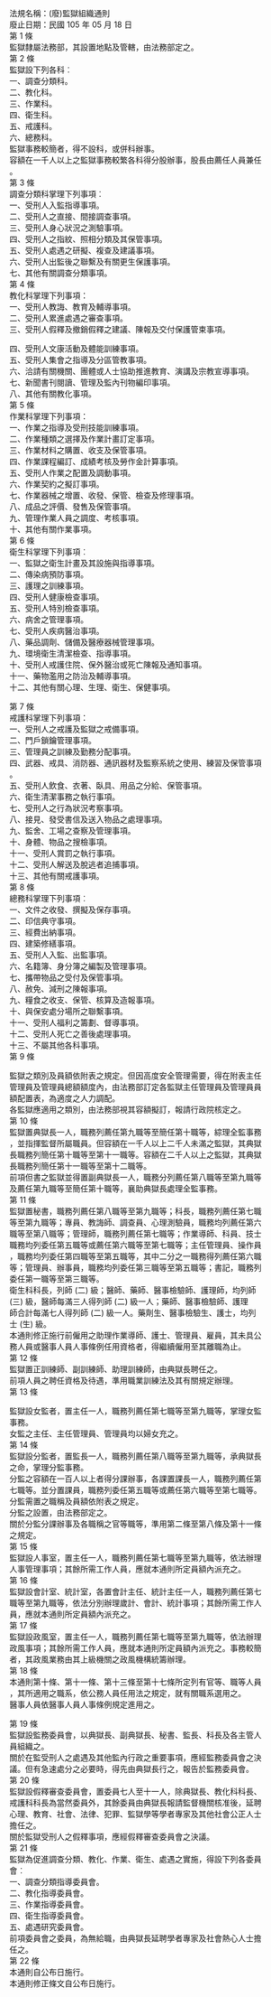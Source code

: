 法規名稱：(廢)監獄組織通則  
廢止日期：民國 105 年 05 月 18 日  
第 1 條  
監獄隸屬法務部，其設置地點及管轄，由法務部定之。  
第 2 條  
監獄設下列各科︰  
一、調查分類科。  
二、教化科。  
三、作業科。  
四、衛生科。  
五、戒護科。  
六、總務科。  
監獄事務較簡者，得不設科，或併科辦事。  
容額在一千人以上之監獄事務較繁各科得分股辦事，股長由薦任人員兼任  
。  
第 3 條  
調查分類科掌理下列事項︰  
一、受刑人入監指導事項。  
二、受刑人之直接、間接調查事項。  
三、受刑人身心狀況之測驗事項。  
四、受刑人之指紋、照相分類及其保管事項。  
五、受刑人處遇之研擬、複查及建議事項。  
六、受刑人出監後之聯繫及有關更生保護事項。  
七、其他有關調查分類事項。  
第 4 條  
教化科掌理下列事項：  
一、受刑人教誨、教育及輔導事項。  
二、受刑人累進處遇之審查事項。  
三、受刑人假釋及撤銷假釋之建議、陳報及交付保護管束事項。  


四、受刑人文康活動及體能訓練事項。  
五、受刑人集會之指導及分區管教事項。  
六、洽請有關機關、團體或人士協助推進教育、演講及宗教宣導事項。  
七、新聞書刊閱讀、管理及監內刊物編印事項。  
八、其他有關教化事項。  
第 5 條  
作業科掌理下列事項：  
一、作業之指導及受刑技能訓練事項。  
二、作業種類之選擇及作業計畫訂定事項。  
三、作業材料之購置、收支及保管事項。  
四、作業課程編訂、成績考核及勞作金計算事項。  
五、受刑人作業之配置及調動事項。  
六、作業契約之擬訂事項。  
七、作業器械之增置、收發、保管、檢查及修理事項。  
八、成品之評價、發售及保管事項。  
九、管理作業人員之調度、考核事項。  
十、其他有關作業事項。  
第 6 條  
衛生科掌理下列事項︰  
一、監獄之衛生計畫及其設施與指導事項。  
二、傳染病預防事項。  
三、護理之訓練事項。  
四、受刑人健康檢查事項。  
五、受刑人特別檢查事項。  
六、病舍之管理事項。  
七、受刑人疾病醫治事項。  
八、藥品調劑、儲備及醫療器械管理事項。  
九、環境衛生清潔檢查、指導事項。  
十、受刑人戒護住院、保外醫治或死亡陳報及通知事項。  
十一、藥物濫用之防治及輔導事項。  
十二、其他有關心理、生理、衛生、保健事項。  


第 7 條  
戒護科掌理下列事項：  
一、受刑人之戒護及監獄之戒備事項。  
二、門戶鎖鑰管理事項。  
三、管理員之訓練及勤務分配事項。  
四、武器、戒具、消防器、通訊器材及監察系統之使用、練習及保管事項  
。  
五、受刑人飲食、衣著、臥具、用品之分給、保管事項。  
六、衛生清潔事務之執行事項。  
七、受刑人之行為狀況考察事項。  
八、接見、發受書信及送入物品之處理事項。  
九、監舍、工場之查察及管理事項。  
十、身體、物品之搜檢事項。  
十一、受刑人賞罰之執行事項。  
十二、受刑人解送及脫逃者追捕事項。  
十三、其他有關戒護事項。  
第 8 條  
總務科掌理下列事項︰  
一、文件之收發、撰擬及保存事項。  
二、印信典守事項。  
三、經費出納事項。  
四、建築修繕事項。  
五、受刑人入監、出監事項。  
六、名籍簿、身分簿之編製及管理事項。  
七、攜帶物品之受付及保管事項。  
八、赦免、減刑之陳報事項。  
九、糧食之收支、保管、核算及造報事項。  
十、與保安處分場所之聯繫事項。  
十一、受刑人福利之籌劃、督導事項。  
十二、受刑人死亡之善後處理事項。  
十三、不屬其他各科事項。  
第 9 條  


監獄之類別及員額依附表之規定。但因高度安全管理需要，得在附表主任  
管理員及管理員總額額度內，由法務部訂定各監獄主任管理員及管理員員  
額配置表，為適度之人力調配。  
各監獄應適用之類別，由法務部視其容額擬訂，報請行政院核定之。  
第 10 條  
監獄置典獄長一人，職務列薦任第九職等至簡任第十職等，綜理全監事務  
，並指揮監督所屬職員。但容額在一千人以上二千人未滿之監獄，其典獄  
長職務列簡任第十職等至第十一職等。容額在二千人以上之監獄，其典獄  
長職務列簡任第十一職等至第十二職等。  
前項但書之監獄並得置副典獄長一人，職務分列薦任第八職等至第九職等  
及薦任第九職等至簡任第十職等，襄助典獄長處理全監事務。  
第 11 條  
監獄置秘書，職務列薦任第八職等至第九職等；科長，職務列薦任第七職  
等至第九職等；專員、教誨師、調查員、心理測驗員，職務均列薦任第六  
職等至第八職等；管理師，職務列薦任第七職等；作業導師、科員、技士  
職務均列委任第五職等或薦任第六職等至第七職等；主任管理員、操作員  
，職務均列委任第四職等至第五職等，其中二分之一職務得列薦任第六職  
等；管理員、辦事員，職務均列委任第三職等至第五職等；書記，職務列  
委任第一職等至第三職等。  
衛生科科長，列師 (二) 級；醫師、藥師、醫事檢驗師、護理師，均列師  
(三) 級，醫師每滿三人得列師 (二) 級一人；藥師、醫事檢驗師、護理  
師合計每滿七人得列師 (二) 級一人。藥劑生、醫事檢驗生、護士，均列  
士 (生) 級。  
本通則修正施行前僱用之助理作業導師、護士、管理員、雇員，其未具公  
務人員或醫事人員人事條例任用資格者，得繼續僱用至其離職為止。  
第 12 條  
監獄置正訓練師、副訓練師、助理訓練師，由典獄長聘任之。  
前項人員之聘任資格及待遇，準用職業訓練法及其有關規定辦理。  
第 13 條  


監獄設女監者，置主任一人，職務列薦任第七職等至第九職等，掌理女監  
事務。  
女監之主任、主任管理員、管理員均以婦女充之。  
第 14 條  
監獄設分監者，置監長一人，職務列薦任第八職等至第九職等，承典獄長  
之命，掌理分監事務。  
分監之容額在一百人以上者得分課辦事，各課置課長一人，職務列薦任第  
七職等。並分置課員，職務列委任第五職等或薦任第六職等至第七職等。  
分監需置之職稱及員額依附表之規定。  
分監之設置，由法務部定之。  
關於分監分課辦事及各職稱之官等職等，準用第二條至第八條及第十一條  
之規定。  
第 15 條  
監獄設人事室，置主任一人，職務列薦任第七職等至第九職等，依法辦理  
人事管理事項；其餘所需工作人員，應就本通則所定員額內派充之。  
第 16 條  
監獄設會計室、統計室，各置會計主任、統計主任一人，職務列薦任第七  
職等至第九職等，依法分別辦理歲計、會計、統計事項；其餘所需工作人  
員，應就本通則所定員額內派充之。  
第 17 條  
監獄設政風室，置主任一人，職務列薦任第七職等至第九職等，依法辦理  
政風事項；其餘所需工作人員，應就本通則所定員額內派充之。事務較簡  
者，其政風業務由其上級機關之政風機構統籌辦理。  
第 18 條  
本通則第十條、第十一條、第十三條至第十七條所定列有官等、職等人員  
，其所適用之職系，依公務人員任用法之規定，就有關職系選用之。  
醫事人員依醫事人員人事條例規定進用之。  


第 19 條  
監獄設監務委員會，以典獄長、副典獄長、秘書、監長、科長及各主管人  
員組織之。  
關於在監受刑人之處遇及其他監內行政之重要事項，應經監務委員會之決  
議。但有急速處分之必要時，得先由典獄長行之，報告於監務委員會。  
第 20 條  
監獄設假釋審查委員會，置委員七人至十一人，除典獄長、教化科科長、  
戒護科科長為當然委員外，其餘委員由典獄長報請監督機關核准後，延聘  
心理、教育、社會、法律、犯罪、監獄學等學者專家及其他社會公正人士  
擔任之。  
關於監獄受刑人之假釋事項，應經假釋審查委員會之決議。  
第 21 條  
監獄為促進調查分類、教化、作業、衛生、處遇之實施，得設下列各委員  
會︰  
一、調查分類指導委員會。  
二、教化指導委員會。  
三、作業指導委員會。  
四、衛生指導委員會。  
五、處遇研究委員會。  
前項委員會之委員，為無給職，由典獄長延聘學者專家及社會熱心人士擔  
任之。  
第 22 條  
本通則自公布日施行。  
本通則修正條文自公布日施行。  



